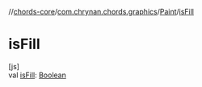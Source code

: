 //[chords-core](../../../index.md)/[com.chrynan.chords.graphics](../index.md)/[Paint](index.md)/[isFill](is-fill.md)

# isFill

[js]\
val [isFill](is-fill.md): [Boolean](https://kotlinlang.org/api/latest/jvm/stdlib/kotlin/-boolean/index.html)
